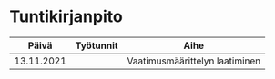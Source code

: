 # Tuntikirjanpito
|Päivä     |Työtunnit|Aihe                          |
|----------|---------|------------------------------|
|13.11.2021|         |Vaatimusmäärittelyn laatiminen|